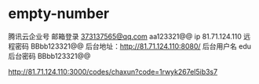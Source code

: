 # empty-number
 
腾讯云企业号   邮箱登录  373137565@qq.com   aa123321@@
ip 81.71.124.110
远程密码 BBbb123321@@
后台地址：http://81.71.124.110:8080/
后台用户名 edu
后台密码 BBbb123321@@

http://81.71.124.110:3000/codes/chaxun?code=1rwyk267el5ib3s7